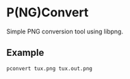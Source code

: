# P(NG)Convert

Simple PNG conversion tool using libpng.

## Example

```bash
pconvert tux.png tux.out.png
```
